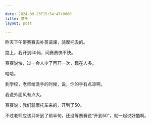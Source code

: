 ```yaml
---

date: 2024-09-23T15:54:47+0800
title: 摩托
layout: post

---
```


昨天下午带赛赛去补英语课，骑摩托去的。

路上，我开到50码，问赛赛快不快。

赛赛说快，过一会人少了再开一次，现在人多。

哈哈。

到学校，老师给洗手的时候，说，你的手有点凉啊。

我说外面风有点大。

赛赛说：我们骑摩托车来的，开到了50。

不过老师应该只听到了前半句，还没等赛赛说“开到50”，就一起说好酷啊。
